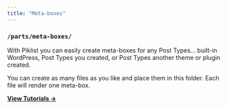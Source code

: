 ```yaml
---
title: "Meta-boxes"
---
```


### `/parts/meta-boxes/`

With Piklist you can easily create meta-boxes for any Post Types… built-in WordPress, Post Types you created, or Post Types another theme or plugin created.

You can create as many files as you like and place them in this folder. Each file will render one meta-box.

**[View Tutorials &rightarrow;](/tutorials/meta-boxes/)**
